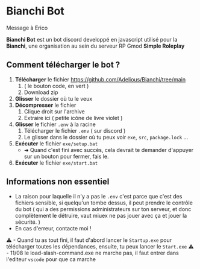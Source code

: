 # Bianchi Bot

Message à Erico

**Bianchi Bot** est un bot discord developpé en javascript utilisé pour la **Bianchi**, une organisation au sein du serveur RP Gmod **Simple Roleplay**
## Comment télécharger le bot ?
1. **Télécharger** le fichier https://github.com/Adelious/Bianchi/tree/main
    1. ( le bouton code, en vert )
    2. Download zip
2. **Glisser** le dossier où tu le veux
3. **Décompresser** le fichier
     1. Clique droit sur l'archive
     2. Extraire ici ( petite icône de livre violet )
4. **Glisser** le fichier `.env` à la racine
     1. Télécharger le fichier `.env` ( sur discord ) 
     2. Le glisser dans le dossier où tu peux voir  `exe`, `src`, `package.lock` ...
5. **Exécuter** le fichier `exe/setup.bat`
     - ➜ Quand c'est fini avec succès, cela devrait te demander d'appuyer sur un bouton pour fermer, fais le.
6. **Exécuter** le fichier `exe/start.bat`
## Informations non essentiel
- La raison pour laquelle il n'y a pas le `.env` c'est parce que c'est des fichiers sensible, si quelqu'un tombe dessus, il peut prendre le contrôle du bot ( qui a des permissions administrateurs sur ton serveur, et donc complètement le détruire, vaut miuex ne pas jouer avec ça et jouer la sécurité. )
- En cas d'erreur, contacte moi !

⚠ - Quand tu as tout fini, il faut d'abord lancer le `Startup.exe` pour télécharger toutes les dépendances, ensuite, tu peux lancer le `Start.exe`
⚠ - 11/08 le load-slash-command.exe ne marche pas, il faut entrer dans l'editeur `vscode` pour que ca marche
